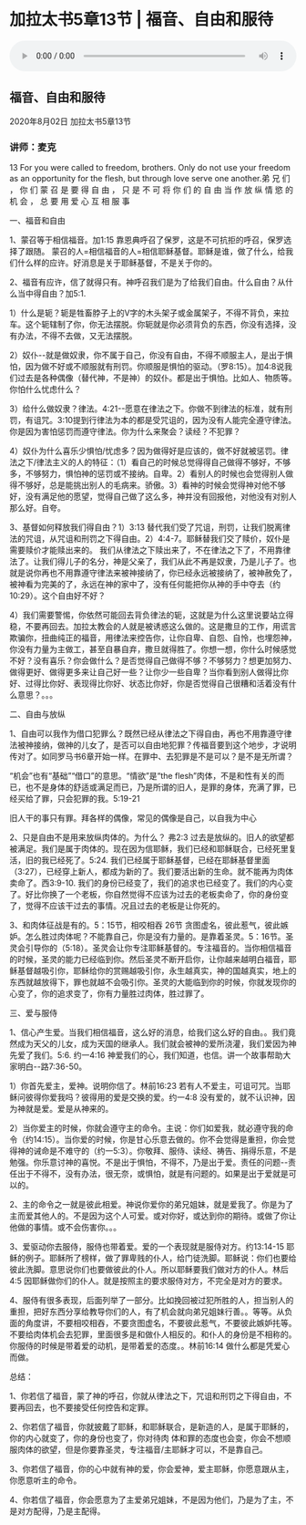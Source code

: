# 加拉太书5章13节 | 福音、自由和服待

<audio style="width: 100%;" preload="false" controls controlslist="nodownload"><source src="http://file.simai.life/audio/mp3/2020/200802_002.mp3" type="audio/mpeg">Your browser does not support the audio element.</audio>

## 福音、自由和服待
2020年8月02日 
加拉太书5章13节
### 讲师：麦克


 13 For you were called to freedom, brothers. Only do not use your freedom as an opportunity for the flesh, but through love serve one another.弟 兄 们 ， 你 们 蒙 召 是 要 得 自 由 ， 只 是 不 可 将 你 们 的 自 由 当 作 放 纵 情 慾 的 机 会 ， 总 要 用 爱 心 互 相 服 事 

一、福音和自由

1、蒙召等于相信福音。加1:15 靠恩典呼召了保罗，这是不可抗拒的呼召，保罗选择了跟随。  蒙召的人=相信福音的人=相信耶稣基督。耶稣是谁，做了什么，给我们什么样的应许。好消息是关于耶稣基督，不是关于你的。

2、福音有应许，信了就得只有。神呼召我们是为了给我们自由。什么自由？从什么当中得自由？加5:1.

1）什么是轭？轭是牲畜脖子上的V字的木头架子或金属架子，不得不背负，来拉车。这个轭辖制了你，你无法摆脱。你轭就是你必须背负的东西，你没有选择，没有办法，不得不去做，又无法摆脱。

2）奴仆--就是做奴隶，你不属于自己，你没有自由，不得不顺服主人，是出于惧怕，因为做不好或不顺服就有刑罚。你顺服是惧怕的驱动。（罗8:15）。加4:8说我们过去是各种偶像（替代神，不是神）的奴仆。都是出于惧怕。比如人、物质等。你怕什么忧虑什么？

3）给什么做奴隶？律法。4:21--愿意在律法之下。你做不到律法的标准，就有刑罚，有诅咒。3:10提到行律法为本的都是受咒诅的，因为没有人能完全遵守律法。你是因为害怕惩罚而遵守律法。你为什么来聚会？读经？不犯罪？

4）奴仆为什么喜乐少惧怕/忧虑多？因为做得好是应该的，做不好就被惩罚。律法之下/律法主义的人的特征：（1）看自己的时候总觉得得自己做得不够好，不够多，不够努力，惧怕神的惩罚或不接纳。自卑。2）看别人的时候也会觉得别人做得不够好，总是能挑出别人的毛病来。骄傲。3）看神的时候会觉得神对他不够好，没有满足他的愿望，觉得自己做了这么多，神并没有回报他，对他没有对别人那么好。自夸。

3、基督如何释放我们得自由？1）3:13 替代我们受了咒诅，刑罚，让我们脱离律法的咒诅，从咒诅和刑罚之下得自由。2）4:4-7。耶稣替我们交了赎价，奴仆是需要赎价才能赎出来的。 我们从律法之下赎出来了，不在律法之下了，不用靠律法了。让我们得儿子的名分，神是父亲了，我们从此不再是奴隶，乃是儿子了。也就是说你再也不用靠遵守律法来被神接纳了，你已经永远被接纳了，被神赦免了，被神看为完美的了，永远在神的家中了，没有任何能把你从神的手中夺去（约10:29）。这个自由好不好？

4）我们需要警惕，你依然可能回去背负律法的轭，这就是为什么这里说要站立得稳，不要再回去。加拉太教会的人就是被诱惑这么做的。这是撒旦的工作，用谎言欺骗你，扭曲纯正的福音，用律法来控告你，让你自卑、自怨、自怜，也埋怨神，你没有力量为主做工，甚至自暴自弃，撒旦就得胜了。你想一想，你什么时候感觉不好？没有喜乐？你会做什么？是否觉得自己做得不够？不够努力？想更加努力、做得更好、做得更多来让自己好一些？让你少一些自卑？当你看到别人做得比你好、过得比你好、表现得比你好、状态比你好，你是否觉得自己很糟和活着没有什么意思？。。。

二、自由与放纵

1、自由可以我作为借口犯罪么？既然已经从律法之下得自由，再也不用靠遵守律法被神接纳，做神的儿女了，是否可以自由地犯罪？传福音要到这个地步，才说明传对了。如同罗马书6章开始一样。在罪中、去犯罪是不是可以？是不是无所谓？

“机会”也有“基础”“借口”的意思。“情欲”是“the flesh”肉体，不是和性有关的而已，也不是身体的舒适或满足而已，乃是所谓的旧人，是罪的身体，充满了罪，已经买给了罪，只会犯罪的我。5:19-21 

旧人干的事只有罪。拜各样的偶像，常见的偶像是自己，以自我为中心

2、只是自由不是用来放纵肉体的。为什么？
弗2:3 过去是放纵的。旧人的欲望都被满足。我们是属于肉体的。现在因为信耶稣，我们已经和耶稣联合，已经死里复活，旧的我已经死了。5:24. 我们已经属于耶稣基督，已经在耶稣基督里面（3:27），已经穿上新人，都成为新的了。我们要活出新的生命。就不能再为肉体卖命了。西3:9-10.  我们的身份已经变了，我们的追求也已经变了。我们的内心变了。好比你换了一个老板，你自然觉得不应该为过去的老板卖命了，你的身份变了，觉得不应该干过去的事情。况且过去的老板是让你死的。

3、和肉体征战是有的。5：15节，相咬相吞  26节 贪图虚名，彼此惹气，彼此嫉妒。怎么胜过肉体呢？不能靠自己，你是没有力量的。是靠着圣灵。5：16节。圣灵会引导你的（5:18）。圣灵会让你专注耶稣基督的。专注福音的。当你相信福音的时候，圣灵的能力已经临到你。然后圣灵不断开启你，让你越来越明白福音，耶稣基督越吸引你，耶稣给你的赏赐越吸引你，永生越真实，神的国越真实，地上的东西就越放得下，罪也就越不会吸引你。圣灵的大能临到你的时候，你就发现你的心变了，你的追求变了，你有力量胜过肉体，胜过罪了。

三、爱与服侍

1、信心产生爱。当我们相信福音，这么好的消息，给我们这么好的自由。。我们竟然成为天父的儿女，成为天国的继承人。我们就会被神的爱所浇灌，我们爱因为神先爱了我们。5:6. 约一4:16 神爱我们的心，我们知道，也信。讲一个故事帮助大家明白--路7:36-50。

1）你首先爱主，爱神。说明你信了。林前16:23 若有人不爱主，可诅可咒。当耶稣问彼得你爱我吗？彼得用的爱是交换的爱。约一4:8 没有爱的，就不认识神，因为神就是爱。爱是从神来的。

2）当你爱主的时候，你就会遵守主的命令。主说：你们如爱我，就必遵守我的命令（约14:15）。当你爱的时候，你是甘心乐意去做的。你不会觉得是重担，你会觉得神的诫命是不难守的（约一5:3）。你敬拜、服侍、读经、祷告、捐得乐意，不是勉强。你乐意讨神的喜悦。不是出于惧怕，不得不，乃是出于爱。责任的问题--责任出于不得不，没有办法，很无奈，或惧怕，就是有问题的。如果是出于爱就是可以的。

2、主的命令之一就是彼此相爱。神说你爱你的弟兄姐妹，就是爱我了。你是为了主而爱其他人的。不是因为这个人可爱。或对你好，或达到你的期待。或做了你让他做的事情。或不会伤害你。。。

3、爱驱动你去服侍，服侍也带着爱。爱的一个表现就是服侍对方。约13:14-15 耶稣的例子。耶稣所了榜样，做了罪卑贱的仆人，给门徒洗脚。耶稣说：你们也要给彼此洗脚。意思说你们也要做彼此的仆人。所以耶稣要我们做对方的仆人。林后4:5 因耶稣做你们的仆人。就是按照主的要求服侍对方，不完全是对方的要求。

4、服侍有很多表现，后面列举了一部分。比如挽回被过犯所胜的人，担当别人的重担，把好东西分享给教导你们的人，有了机会就向弟兄姐妹行善。。等等。从负面的角度讲，不要相咬相吞，不要贪图虚名，不要彼此惹气，不要彼此嫉妒扥等。不要给肉体机会去犯罪，里面很多是和做仆人相反的。和仆人的身份是不相称的。你服侍的时候是带着爱的动机，是带着爱的态度。。林前16:14 做什么都是凭爱心而做。

总结：

1、你若信了福音，蒙了神的呼召，你就从律法之下，咒诅和刑罚之下得自由，不要再回去，也不要接受任何控告和定罪。

2、你若信了福音，你就披戴了耶稣，和耶稣联合，是新造的人，是属于耶稣的，你的内心就变了，你的身份也变了，你对待肉
体和罪的态度也会变，你会不想顺服肉体的欲望，但是你要靠圣灵，专注福音/主耶稣才可以，不是靠自己。

3、你若信了福音，你的心中就有神的爱，你会爱神，爱主耶稣，你愿意跟从主，你愿意听主的命令。

4、你若信了福音，你会愿意为了主爱弟兄姐妹，不是因为他们，乃是为了主，不是对方配得，乃是主配得。
